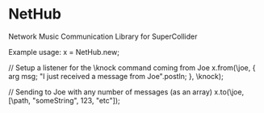 NetHub
======

Network Music Communication Library for SuperCollider


Example usage:
x = NetHub.new;

// Setup a listener for the \knock command coming from Joe 
x.from(\joe, { arg msg;
  "I just received a message from Joe".postln;
}, \knock);

// Sending to Joe with any number of messages (as an array)
x.to(\joe, [\path, "someString", 123, "etc"]);
